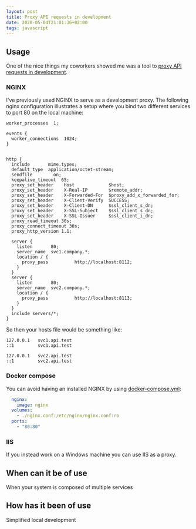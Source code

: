 ```yaml
---
layout: post
title: Proxy API requests in development
date: 2020-05-04T21:01:36+02:00
tags: javascript
---
```


## Usage

One of the nice things my coworkers showed me was a tool to [proxy API requests in development](https://create-react-app.dev/docs/proxying-api-requests-in-development/).

### NGINX

I've previously used NGINX to serve as a development proxy. The following nginx configuration illustrates a setup where you bind two different services to port 80 on the local machine:

```config
worker_processes  1;

events {
  worker_connections  1024;
}


http {
  include       mime.types;
  default_type  application/octet-stream;
  sendfile        on;
  keepalive_timeout  65;
  proxy_set_header    Host             $host;
  proxy_set_header    X-Real-IP        $remote_addr;
  proxy_set_header    X-Forwarded-For  $proxy_add_x_forwarded_for;
  proxy_set_header    X-Client-Verify  SUCCESS;
  proxy_set_header    X-Client-DN      $ssl_client_s_dn;
  proxy_set_header    X-SSL-Subject    $ssl_client_s_dn;
  proxy_set_header    X-SSL-Issuer     $ssl_client_i_dn;
  proxy_read_timeout 30s;
  proxy_connect_timeout 30s;
  proxy_http_version 1.1;
  
  server {
    listen       80;
    server_name  svc1.company.*;
    location / {
      proxy_pass          http://localhost:8112;
    }
  }
  server {
    listen       80;
    server_name  svc2.company.*;
    location / {
      proxy_pass          http://localhost:8113;
    }
  }
  include servers/*;
}

```

So then your hosts file would be something like:

```config
127.0.0.1	svc1.api.test
::1         svc1.api.test

127.0.0.1	svc2.api.test
::1         svc2.api.test
```

### Docker compose

You can avoid having an installed NGINX by using [docker-compose.yml](https://docs.docker.com/compose/compose-file/):

```yaml
  nginx:
    image: nginx
  volumes:
    - ./nginx.conf:/etc/nginx/nginx.conf:ro
  ports:
    - "80:80"
```

### IIS

If you instead work on a Windows machine you can use IIS as a proxy.

## When can it be of use

When your system is composed of multiple services

## How has it been of use

Simplified local development

